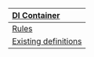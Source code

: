 | [DI Container](index) |
| :------------- |
| [Rules](Rules) |
| [Existing definitions](Existing-Definitions) |